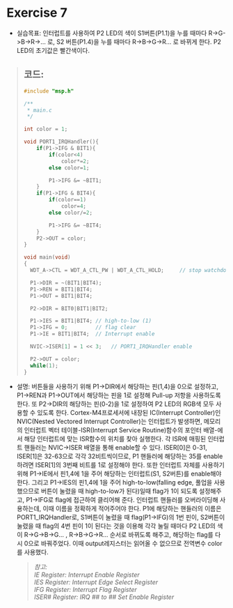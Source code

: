 Exercise 7
==========

+ 실습목표: 인터럽트를 사용하여 P2 LED의 색이 S1버튼(P1.1)을 누를 때마다 R->G->B->R->... 로, S2 버튼(P1.4)을
  누를 때마다 R->B->G->R... 로 바뀌게 한다. P2 LED의 초기값은 빨간색이다.
  
> 코드:
> -----
> ```c
> #include "msp.h"
> 
> /**
>  * main.c
>  */
> 
> int color = 1;
> 
> void PORT1_IRQHandler(){
>     if(P1->IFG & BIT1){
>         if(color<4)
>             color*=2;
>         else color=1;
> 
>         P1->IFG &= ~BIT1;
>     }
>     if(P1->IFG & BIT4){
>         if(color==1)
>             color=4;
>         else color/=2;
> 
>         P1->IFG &= ~BIT4;
>     }
>     P2->OUT = color;
> }
> 
> void main(void)
> {
> 	WDT_A->CTL = WDT_A_CTL_PW | WDT_A_CTL_HOLD;		// stop watchdog timer
> 
> 	P1->DIR = ~(BIT1|BIT4);
> 	P1->REN = BIT1|BIT4;
> 	P1->OUT = BIT1|BIT4;
> 
> 	P2->DIR = BIT0|BIT1|BIT2;
> 
> 	P1->IES = BIT1|BIT4; // high-to-low (1)
> 	P1->IFG = 0;         // flag clear
> 	P1->IE = BIT1|BIT4;  // Interrupt enable
> 
> 	NVIC->ISER[1] = 1 << 3;   // PORT1_IRQHandler enable
> 
> 	P2->OUT = color;
> 	while(1);
> }
> 
> ```

   + 설명: 버튼들을 사용하기 위해 P1->DIR에서 해당하는 핀(1,4)을 0으로 설정하고, P1->REN과 P1->OUT에서
해당하는 핀을 1로 설정해 Pull-up 저항을 사용하도록 한다. 또 P2->DIR의 해당하는 핀(0-2)을 1로
설정하여 P2 LED의 RGB색 모두 사용할 수 있도록 한다.
Cortex-M4프로세서에 내장된 IC(Interrupt Controller)인 NVIC(Nested Vectored Interrupt Controller)는
인터럽트가 발생하면, 메모리의 인터럽트 벡터 테이블-ISR(Interrupt Service Routine)함수의 포인터
배열-에서 해당 인터럽트에 맞는 ISR함수의 위치를 찾아 실행한다. 각 ISR에 매핑된 인터럽트 핸들러는
NVIC->ISER 배열을 통해 enable할 수 있다. ISER[0]은 0-31, ISER[1]은 32-63으로 각각
32비트씩이므로, P1 핸들러에 해당하는 35를 enable하려면 ISER[1]의 3번째 비트를 1로 설정해야 한다.
또한 인터럽트 자체를 사용하기 위해 P1->IE에서 핀1,4에 1을 주어 해당하는 인터럽트(S1, S2버튼)를
enable해야 한다. 그리고 P1->IES의 핀1,4에 1을 주어 high-to-low(falling edge, 풀업을 사용했으므로
버튼이 눌렸을 때 high-to-low가 된다)일때 flag가 1이 되도록 설정해주고, P1->IFG로 flag에 접근하여
클리어해 준다.
인터럽트 핸들러를 오버라이딩해 사용하는데, 이때 이름을 정확하게 적어주어야 한다. P1에 해당하는
핸들러의 이름은 PORT1_IRQHandler로, S1버튼이 눌렸을 때 flag(P1->IFG)의 1번 핀이, S2버튼이
눌렸을 때 flag의 4번 핀이 1이 된다는 것을 이용해 각각 눌릴 때마다 P2 LED의 색이 R->G->B->G... ,
R->B->G->R... 순서로 바뀌도록 해주고, 해당하는 flag를 다시 0으로 바꿔주었다. 이때
output레지스터는 읽어올 수 없으므로 전역변수 color를 사용했다.

     > *참고:   
     > IE Register: Interrupt Enable Register   
     > IES Register: Interrupt Edge Select Register   
     > IFG Register: Interrupt Flag Register   
     > ISER# Register: IRQ ## to ## Set Enable Register*

